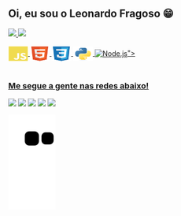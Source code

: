 ## Oi, eu sou o Leonardo Fragoso 😁

 <div>
   <a href="https://github.com/LeonardoRFragoso">
   <img height="180em" src="https://github-readme-stats.vercel.app/api?username=LeonardoRFragoso&show_icons=true&theme=tokyonight&include_all_commits=true&count_private=true"/>
   <img height="180em" src="https://github-readme-stats.vercel.app/api/top-langs/?username=LeonardoRFragoso&layout=compact&langs_count=6&theme=tokyonight"/>

</div>
<div style="display: inline_block"><br>
  <img align="center" alt="Js" height="30" width="40" src="https://raw.githubusercontent.com/devicons/devicon/master/icons/javascript/javascript-plain.svg">
  <img align="center" alt="HTML" height="30" width="40" src="https://raw.githubusercontent.com/devicons/devicon/master/icons/html5/html5-original.svg">
  <img align="center" alt="CSS" height="30" width="40" src="https://raw.githubusercontent.com/devicons/devicon/master/icons/css3/css3-original.svg">
  <img align="center" alt="Python" height="30" width="40" src="https://raw.githubusercontent.com/devicons/devicon/master/icons/python/python-original.svg">
  <img align="center" alt="Node.js" height="30" width="40" src="http://www.w3.org/2000/svg" viewBox="0 0 128 128"><path fill="#83CD29" d="M112.678 30.334L68.535 4.729c-2.781-1.584-6.424-1.584-9.227 0L14.82 30.334C11.951 31.985 10 35.088 10 38.407v51.142c0 3.319 1.992 6.423 4.862 8.083l11.729 6.688c5.627 2.772 7.186 2.772 9.746 2.772 8.334 0 12.662-5.039 12.662-13.828v-50.49C49 42.061 49.445 41 48.744 41h-5.622C42.41 41 41 42.061 41 42.773v50.49c0 3.896-3.616 7.773-10.202 4.48L18.676 90.73c-.422-.23-.676-.693-.676-1.181V38.407c0-.482.463-.966.891-1.213l44.378-25.561a1.508 1.508 0 011.415 0l43.963 25.555c.421.253.354.722.354 1.219v51.142c0 .488.092.963-.323 1.198l-44.133 25.576c-.378.227-.87.227-1.285 0l-11.317-6.749c-.341-.198-.752-.269-1.08-.086-3.145 1.783-3.729 2.02-6.679 3.043-.727.253-1.799.692.408 1.929l14.798 8.754a9.29 9.29 0 004.647 1.246 9.303 9.303 0 004.666-1.246l43.976-25.582c2.871-1.672 4.322-4.764 4.322-8.083V38.407c-.001-3.319-1.452-6.414-4.323-8.073zM77.727 81.445c-11.727 0-14.309-3.235-15.17-9.066-.102-.628-.634-1.379-1.274-1.379h-5.73c-.709 0-1.28.86-1.28 1.566 0 7.466 4.06 16.512 23.454 16.512 14.038 0 22.088-5.455 22.088-15.109 0-9.572-6.467-12.084-20.082-13.886-13.762-1.819-15.16-2.738-15.16-5.962 0-2.658 1.184-6.203 11.374-6.203 9.104 0 12.46 1.954 13.841 8.091.119.577.646.991 1.241.991h5.754c.354 0 .691-.143.939-.396.241-.272.367-.613.336-.979-.893-10.569-7.913-15.494-22.112-15.494-12.632 0-20.166 5.334-20.166 14.275 0 9.698 7.497 12.378 19.622 13.577 14.505 1.422 15.633 3.542 15.633 6.395 0 4.956-3.978 7.067-13.308 7.067z"/></svg>">
</div>
 
 <br>
 
  ###  Me segue a gente nas redes abaixo!
 
<div> 
  <a href="https://www.youtube.com/LeonardoRFragoso" target="_blank"><img src="https://img.shields.io/badge/YouTube-FF0000?style=for-the-badge&logo=youtube&logoColor=white" target="_blank"></a>
  <a href="https://instagram.com/LeonardoRFragoso" target="_blank"><img src="https://img.shields.io/badge/-Instagram-%23E4405F?style=for-the-badge&logo=instagram&logoColor=white" target="_blank"></a>
 <a href="https://discord.gg/5DVhGKVf4h" target="_blank"><img src="https://img.shields.io/badge/Discord-7289DA?style=for-the-badge&logo=discord&logoColor=white" target="_blank"></a> 
  <a href = "mailto:gemeos@LeonardoRFragoso.com"><img src="https://img.shields.io/badge/-Gmail-%23333?style=for-the-badge&logo=gmail&logoColor=white" target="_blank"></a>
  <a href="https://www.linkedin.com/in/leonardo-fragoso-921b166a/" target="_blank"><img src="https://img.shields.io/badge/-LinkedIn-%230077B5?style=for-the-badge&logo=linkedin&logoColor=white" target="_blank"></a> 

 
  ![Snake animation](https://github.com/LeonardoRFragoso/LeonardoRFragoso/blob/output/github-contribution-grid-snake.svg)

</div>
